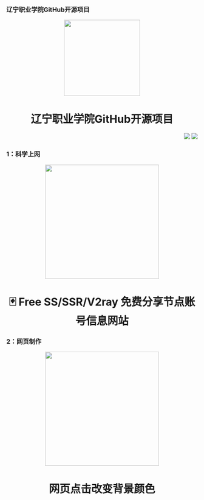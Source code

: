 <p>
  <h3 align="left">辽宁职业学院GitHub开源项目</h3>
</p>
<p align="center">
  <img width="200" src="https://zhaolinyang.ltd/images/辽宁职业学院.jpg" />  
  <h1 align="center">辽宁职业学院GitHub开源项目</h1>
</p>

<p align="right">
<a href="#"><img src="https://img.shields.io/badge/%E9%82%AE%E7%AE%B1-laddzhao%40gmail.com-blue"></a>
<a href="https://github.com/laddzhao/laddzhao.github.io"><img src="https://img.shields.io/github/watchers/laddzhao/lnvc?label=%E6%9F%A5%E7%9C%8B%E8%80%85&style=social"></a>  

<!--格式-->
<!--
<p>
  <h3 align="left">标题</h3>
</p>
<p align="center">
<a href="图片链接地址"><img width="300" src="图片链接" /></a>
 <h1 align="center">副标题</h1>
</p>
-->

<p>
  <h3 align="left">1：科学上网</h3>
</p>
<p align="center">
<a href="https://github.com/selierlin/Share-SSR-V2ray/blob/master/README.md"><img width="300" src="https://zhaolinyang.ltd/images/科学上网.jpg" /></a>
 <h1 align="center">🃏 Free SS/SSR/V2ray 免费分享节点账号信息网站</h1>
</p>

<p>
  <h3 align="left">2：网页制作</h3>
</p>
<p align="center">
<a href="https://github.com/laddzhao/dianji-bianse"><img width="300" src="https://zhaolinyang.ltd/images/02990CEE-6B39-4AB6-B4F1-0791D07FE272.png" /></a>
 <h1 align="center">网页点击改变背景颜色</h1>
</p>
